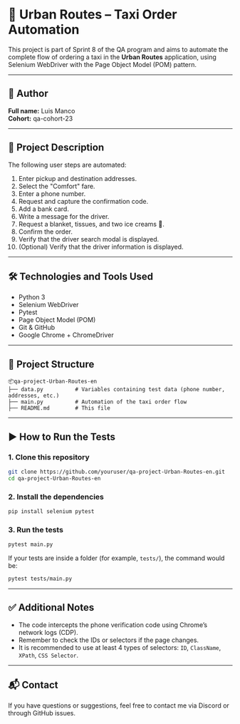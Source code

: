 # 🚕 Urban Routes – Taxi Order Automation

This project is part of Sprint 8 of the QA program and aims to automate the complete flow of ordering a taxi in the **Urban Routes** application, using Selenium WebDriver with the Page Object Model (POM) pattern.

---

## 👤 Author

**Full name:** Luis Manco  
**Cohort:** qa-cohort-23

---

## 📌 Project Description

The following user steps are automated:

1. Enter pickup and destination addresses.
2. Select the "Comfort" fare.
3. Enter a phone number.
4. Request and capture the confirmation code.
5. Add a bank card.
6. Write a message for the driver.
7. Request a blanket, tissues, and two ice creams 🍦.
8. Confirm the order.
9. Verify that the driver search modal is displayed.
10. (Optional) Verify that the driver information is displayed.

---

## 🛠 Technologies and Tools Used

- Python 3
- Selenium WebDriver
- Pytest
- Page Object Model (POM)
- Git & GitHub
- Google Chrome + ChromeDriver

---

## 📁 Project Structure

```
📦qa-project-Urban-Routes-en
├── data.py          # Variables containing test data (phone number, addresses, etc.)
├── main.py          # Automation of the taxi order flow
├── README.md        # This file
```

---

## ▶️ How to Run the Tests

### 1. Clone this repository

```bash
git clone https://github.com/youruser/qa-project-Urban-Routes-en.git
cd qa-project-Urban-Routes-en
```

### 2. Install the dependencies

```bash
pip install selenium pytest
```

### 3. Run the tests

```bash
pytest main.py
```

If your tests are inside a folder (for example, `tests/`), the command would be:

```bash
pytest tests/main.py
```

---

## ✅ Additional Notes

- The code intercepts the phone verification code using Chrome’s network logs (CDP).
- Remember to check the IDs or selectors if the page changes.
- It is recommended to use at least 4 types of selectors: `ID`, `ClassName`, `XPath`, `CSS Selector`.

---

## 📬 Contact

If you have questions or suggestions, feel free to contact me via Discord or through GitHub issues.
